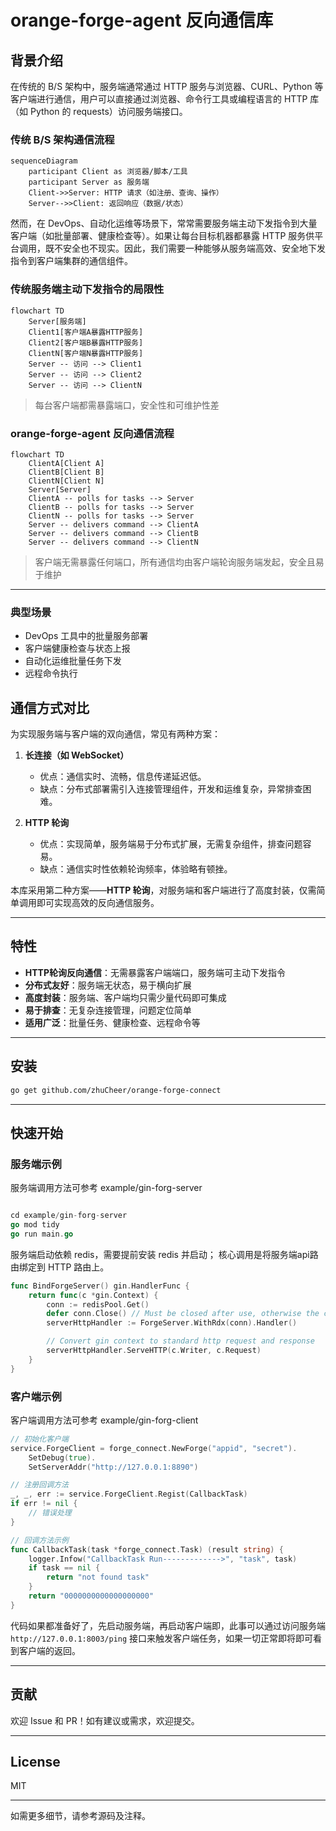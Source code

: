 # orange-forge-agent 反向通信库

## 背景介绍

在传统的 B/S 架构中，服务端通常通过 HTTP 服务与浏览器、CURL、Python 等客户端进行通信，用户可以直接通过浏览器、命令行工具或编程语言的 HTTP 库（如 Python 的 requests）访问服务端接口。

### 传统 B/S 架构通信流程

```mermaid
sequenceDiagram
    participant Client as 浏览器/脚本/工具
    participant Server as 服务端
    Client->>Server: HTTP 请求（如注册、查询、操作）
    Server-->>Client: 返回响应（数据/状态）
```

然而，在 DevOps、自动化运维等场景下，常常需要服务端主动下发指令到大量客户端（如批量部署、健康检查等）。如果让每台目标机器都暴露 HTTP 服务供平台调用，既不安全也不现实。因此，我们需要一种能够从服务端高效、安全地下发指令到客户端集群的通信组件。

### 传统服务端主动下发指令的局限性

```mermaid
flowchart TD
    Server[服务端]
    Client1[客户端A暴露HTTP服务]
    Client2[客户端B暴露HTTP服务]
    ClientN[客户端N暴露HTTP服务]
    Server -- 访问 --> Client1
    Server -- 访问 --> Client2
    Server -- 访问 --> ClientN
```

> 每台客户端都需暴露端口，安全性和可维护性差


### orange-forge-agent 反向通信流程

```mermaid
flowchart TD
    ClientA[Client A]
    ClientB[Client B]
    ClientN[Client N]
    Server[Server]
    ClientA -- polls for tasks --> Server
    ClientB -- polls for tasks --> Server
    ClientN -- polls for tasks --> Server
    Server -- delivers command --> ClientA
    Server -- delivers command --> ClientB
    Server -- delivers command --> ClientN
```

> 客户端无需暴露任何端口，所有通信均由客户端轮询服务端发起，安全且易于维护

---

### 典型场景
- DevOps 工具中的批量服务部署
- 客户端健康检查与状态上报
- 自动化运维批量任务下发
- 远程命令执行

## 通信方式对比

为实现服务端与客户端的双向通信，常见有两种方案：

1. **长连接（如 WebSocket）**
    - 优点：通信实时、流畅，信息传递延迟低。
    - 缺点：分布式部署需引入连接管理组件，开发和运维复杂，异常排查困难。

2. **HTTP 轮询**
    - 优点：实现简单，服务端易于分布式扩展，无需复杂组件，排查问题容易。
    - 缺点：通信实时性依赖轮询频率，体验略有顿挫。

本库采用第二种方案——**HTTP 轮询**，对服务端和客户端进行了高度封装，仅需简单调用即可实现高效的反向通信服务。

---

## 特性

- **HTTP轮询反向通信**：无需暴露客户端端口，服务端可主动下发指令
- **分布式友好**：服务端无状态，易于横向扩展
- **高度封装**：服务端、客户端均只需少量代码即可集成
- **易于排查**：无复杂连接管理，问题定位简单
- **适用广泛**：批量任务、健康检查、远程命令等

---

## 安装

```bash
go get github.com/zhuCheer/orange-forge-connect
```

---

## 快速开始

### 服务端示例

服务端调用方法可参考 example/gin-forg-server

```go

cd example/gin-forg-server
go mod tidy
go run main.go

```
服务端启动依赖 redis，需要提前安装 redis 并启动；
核心调用是将服务端api路由绑定到 HTTP 路由上。
```go
func BindForgeServer() gin.HandlerFunc {
	return func(c *gin.Context) {
		conn := redisPool.Get()
		defer conn.Close() // Must be closed after use, otherwise the connection will not be returned to the pool
		serverHttpHandler := ForgeServer.WithRdx(conn).Handler()

		// Convert gin context to standard http request and response
		serverHttpHandler.ServeHTTP(c.Writer, c.Request)
	}
}
```


### 客户端示例

客户端调用方法可参考 example/gin-forg-client

```go
// 初始化客户端
service.ForgeClient = forge_connect.NewForge("appid", "secret").
    SetDebug(true).
    SetServerAddr("http://127.0.0.1:8890")

// 注册回调方法
_, _, err := service.ForgeClient.Regist(CallbackTask)
if err != nil {
    // 错误处理
}

// 回调方法示例
func CallbackTask(task *forge_connect.Task) (result string) {
    logger.Infow("CallbackTask Run------------->", "task", task)
    if task == nil {
        return "not found task"
    }
    return "0000000000000000000"
}
```

代码如果都准备好了，先启动服务端，再启动客户端即，此事可以通过访问服务端 `http://127.0.0.1:8003/ping` 接口来触发客户端任务，如果一切正常即将即可看到客户端的返回。

---


## 贡献

欢迎 Issue 和 PR！如有建议或需求，欢迎提交。

---

## License

MIT

---

如需更多细节，请参考源码及注释。

